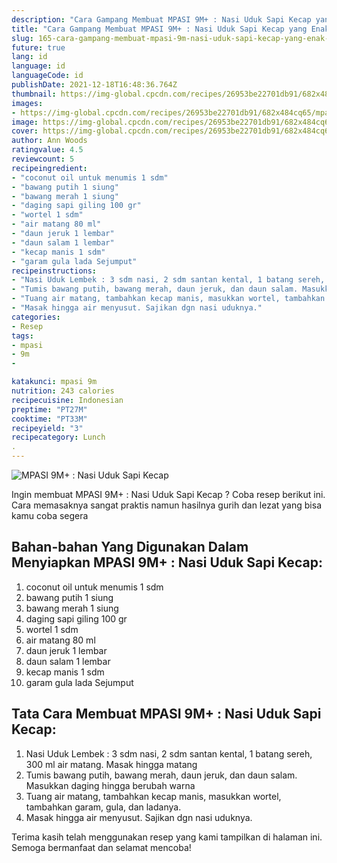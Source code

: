 ```yaml
---
description: "Cara Gampang Membuat MPASI 9M+ : Nasi Uduk Sapi Kecap yang Enak Banget"
title: "Cara Gampang Membuat MPASI 9M+ : Nasi Uduk Sapi Kecap yang Enak Banget"
slug: 165-cara-gampang-membuat-mpasi-9m-nasi-uduk-sapi-kecap-yang-enak-banget
future: true
lang: id
language: id
languageCode: id
publishDate: 2021-12-18T16:48:36.764Z 
thumbnail: https://img-global.cpcdn.com/recipes/26953be22701db91/682x484cq65/mpasi-9m-nasi-uduk-sapi-kecap-foto-resep-utama.png
images:
- https://img-global.cpcdn.com/recipes/26953be22701db91/682x484cq65/mpasi-9m-nasi-uduk-sapi-kecap-foto-resep-utama.png
image: https://img-global.cpcdn.com/recipes/26953be22701db91/682x484cq65/mpasi-9m-nasi-uduk-sapi-kecap-foto-resep-utama.png
cover: https://img-global.cpcdn.com/recipes/26953be22701db91/682x484cq65/mpasi-9m-nasi-uduk-sapi-kecap-foto-resep-utama.png
author: Ann Woods
ratingvalue: 4.5
reviewcount: 5
recipeingredient:
- "coconut oil untuk menumis 1 sdm"
- "bawang putih 1 siung"
- "bawang merah 1 siung"
- "daging sapi giling 100 gr"
- "wortel 1 sdm"
- "air matang 80 ml"
- "daun jeruk 1 lembar"
- "daun salam 1 lembar"
- "kecap manis 1 sdm"
- "garam gula lada Sejumput"
recipeinstructions:
- "Nasi Uduk Lembek : 3 sdm nasi, 2 sdm santan kental, 1 batang sereh, 300 ml air matang. Masak hingga matang"
- "Tumis bawang putih, bawang merah, daun jeruk, dan daun salam. Masukkan daging hingga berubah warna"
- "Tuang air matang, tambahkan kecap manis, masukkan wortel, tambahkan garam, gula, dan ladanya."
- "Masak hingga air menyusut. Sajikan dgn nasi uduknya."
categories:
- Resep
tags:
- mpasi
- 9m
- 

katakunci: mpasi 9m  
nutrition: 243 calories
recipecuisine: Indonesian
preptime: "PT27M"
cooktime: "PT33M"
recipeyield: "3"
recipecategory: Lunch
. 
---
```



![MPASI 9M+ : Nasi Uduk Sapi Kecap](https://img-global.cpcdn.com/recipes/26953be22701db91/682x484cq65/mpasi-9m-nasi-uduk-sapi-kecap-foto-resep-utama.png)

Ingin membuat MPASI 9M+ : Nasi Uduk Sapi Kecap ? Coba resep berikut ini. Cara memasaknya sangat praktis namun hasilnya gurih dan lezat yang bisa kamu coba segera

<!--inarticleads1-->

## Bahan-bahan Yang Digunakan Dalam Menyiapkan MPASI 9M+ : Nasi Uduk Sapi Kecap:

1. coconut oil untuk menumis 1 sdm
1. bawang putih 1 siung
1. bawang merah 1 siung
1. daging sapi giling 100 gr
1. wortel 1 sdm
1. air matang 80 ml
1. daun jeruk 1 lembar
1. daun salam 1 lembar
1. kecap manis 1 sdm
1. garam gula lada Sejumput



<!--inarticleads2-->

## Tata Cara Membuat MPASI 9M+ : Nasi Uduk Sapi Kecap:

1. Nasi Uduk Lembek : 3 sdm nasi, 2 sdm santan kental, 1 batang sereh, 300 ml air matang. Masak hingga matang
1. Tumis bawang putih, bawang merah, daun jeruk, dan daun salam. Masukkan daging hingga berubah warna
1. Tuang air matang, tambahkan kecap manis, masukkan wortel, tambahkan garam, gula, dan ladanya.
1. Masak hingga air menyusut. Sajikan dgn nasi uduknya.




Terima kasih telah menggunakan resep yang kami tampilkan di halaman ini. Semoga bermanfaat dan selamat mencoba!
